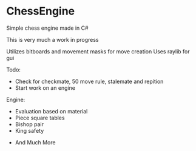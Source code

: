 # ChessEngine
Simple chess engine made in C#


This is very much a work in progress

Utilizes bitboards and movement masks for move creation
Uses raylib for gui

Todo:
- Check for checkmate, 50 move rule, stalemate and repition
- Start work on an engine


Engine:
- Evaluation based on material
- Piece square tables
- Bishop pair
- King safety
+ And Much More

